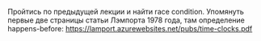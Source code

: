 Пройтись по предыдущей лекции и найти race condition.
Упомянуть первые две страницы статьи Лэмпорта 1978 года, там определение happens-before: https://lamport.azurewebsites.net/pubs/time-clocks.pdf
